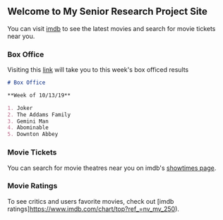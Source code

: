 ## Welcome to My Senior Research Project Site

You can visit [imdb](https://www.imdb.com/) to see the latest movies and search for movie tickets near you.

### Box Office

Visiting this [link](https://www.imdb.com/chart/boxoffice?ref_=nv_ch_cht) will take you to this week's box officed results

```markdown
# Box Office

**Week of 10/13/19**

1. Joker
2. The Addams Family
3. Gemini Man
4. Abominable
5. Downton Abbey
```

### Movie Tickets

You can search for movie theatres near you on imdb's [showtimes page](https://www.imdb.com/showtimes/?ref_=nv_tp_sh_3).

### Movie Ratings

To see critics and users favorite movies, check out [imdb ratings]https://www.imdb.com/chart/top?ref_=nv_mv_250).
